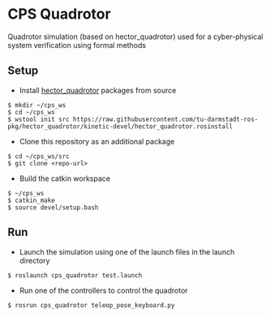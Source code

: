 # CPS Quadrotor
Quadrotor simulation (based on hector_quadrotor) used for a cyber-physical system verification using formal methods

## Setup
* Install [hector_quadrotor](https://github.com/tu-darmstadt-ros-pkg/hector_quadrotor) packages from source
```
$ mkdir ~/cps_ws
$ cd ~/cps_ws
$ wstool init src https://raw.githubusercontent.com/tu-darmstadt-ros-pkg/hector_quadrotor/kinetic-devel/hector_quadrotor.rosinstall
```

* Clone this repository as an additional package
```
$ cd ~/cps_ws/src
$ git clone <repo-url>
```

* Build the catkin workspace
```
$ ~/cps_ws
$ catkin_make
$ source devel/setup.bash
```

## Run
* Launch the simulation using one of the launch files in the launch directory

`$ roslaunch cps_quadrotor test.launch`

* Run one of the controllers to control the quadrotor

`$ rosrun cps_quadrotor teleop_pose_keyboard.py`
